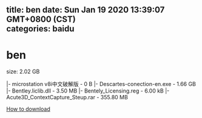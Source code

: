 
title: ben
date: Sun Jan 19 2020 13:39:07 GMT+0800 (CST)    
categories: baidu
---

# ben
size: 2.02 GB
 
 
|- microstation v8i中文破解版 - 0 B
|- Descartes-conection-en.exe - 1.66 GB
|- Bentley.liclib.dll - 3.50 MB
|- Bentely_Licensing.reg - 6.00 kB
|- Acute3D_ContextCapture_Steup.rar - 355.80 MB

[How to download](https://bpcam.bemobtrk.com/go/2ceec3aa-1ca2-46d6-b9ff-aaa5c184517c?jno=4471)